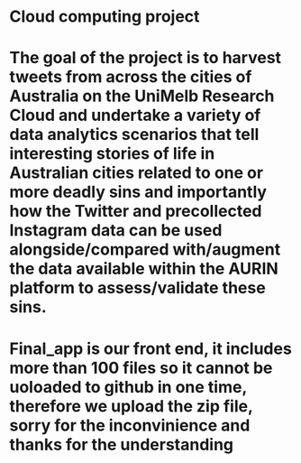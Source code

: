 # Cloud computing project
# The goal of the project is to harvest tweets from across the cities of Australia on the UniMelb Research Cloud and undertake a variety of data analytics scenarios that tell interesting stories of life in Australian cities related to one or more deadly sins and importantly how the Twitter and precollected Instagram data can be used alongside/compared with/augment the data available within the AURIN platform to assess/validate these sins.
# Final_app is our front end, it includes more than 100 files so it cannot be uoloaded to github in one time, therefore we upload the zip file, sorry for the inconvinience and thanks for the understanding
